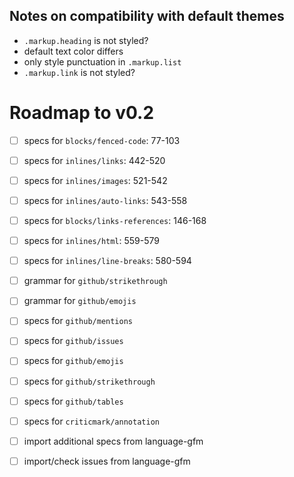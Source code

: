 ## Notes on compatibility with default themes

- `.markup.heading` is not styled?
- default text color differs
- only style punctuation in `.markup.list`
- `.markup.link` is not styled?

# Roadmap to v0.2

- [ ] specs for `blocks/fenced-code`: 77-103
- [ ] specs for `inlines/links`: 442-520
- [ ] specs for `inlines/images`: 521-542
- [ ] specs for `inlines/auto-links`: 543-558
- [ ] specs for `blocks/links-references`: 146-168
- [ ] specs for `inlines/html`: 559-579
- [ ] specs for `inlines/line-breaks`: 580-594

- [ ] grammar for `github/strikethrough`
- [ ] grammar for `github/emojis`
- [ ] specs for `github/mentions`
- [ ] specs for `github/issues`
- [ ] specs for `github/emojis`
- [ ] specs for `github/strikethrough`
- [ ] specs for `github/tables`
- [ ] specs for `criticmark/annotation`

- [ ] import additional specs from language-gfm
- [ ] import/check issues from language-gfm
